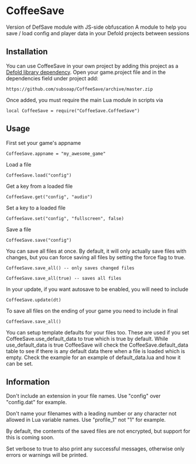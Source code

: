 # CoffeeSave
Version of DefSave module with JS-side obfuscation
A module to help you save / load config and player data in your Defold projects between sessions

## Installation
You can use CoffeeSave in your own project by adding this project as a [Defold library dependency](http://www.defold.com/manuals/libraries/). Open your game.project file and in the dependencies field under project add:

	https://github.com/subsoap/CoffeeSave/archive/master.zip

Once added, you must require the main Lua module in scripts via

```
local CoffeeSave = require("CoffeeSave.CoffeeSave")
```

## Usage

First set your game's appname

```
CoffeeSave.appname = "my_awesome_game"
```

Load a file

```
CoffeeSave.load("config")
```

Get a key from a loaded file

```
CoffeeSave.get("config", "audio")
```

Set a key to a loaded file

```
CoffeeSave.set("config", "fullscreen", false)
```

Save a file

```
CoffeeSave.save("config")
```

You can save all files at once. By default, it will only actually save files with changes, but you can force saving all files by setting the force flag to true.

```
CoffeeSave.save_all() -- only saves changed files
```
```
CoffeeSave.save_all(true) -- saves all files
```

In your update, if you want autosave to be enabled, you will need to include

```
CoffeeSave.update(dt)
```

To save all files on the ending of your game you need to include in final

```
CoffeeSave.save_all()
```

You can setup template defaults for your files too. These are used if you set CoffeeSave.use_default_data to true which is true by default. While use_default_data is true CoffeeSave will check the CoffeeSave.default_data table to see if there is any default data there when a file is loaded which is empty. Check the example for an example of default_data.lua and how it can be set.

## Information

Don't include an extension in your file names. Use "config" over "config.dat" for example.

Don't name your filenames with a leading number or any character not allowed in Lua variable names. Use "profile_1" not "1" for example.

By default, the contents of the saved files are not encrypted, but support for this is coming soon.

Set verbose to true to also print any successful messages, otherwise only errors or warnings will be printed.
